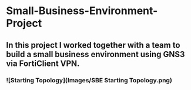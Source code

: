 # Small-Business-Environment-Project
## In this project I worked together with a team to build a small business environment using GNS3 via FortiClient VPN.
### ![Starting Topology](Images/SBE Starting Topology.png)

